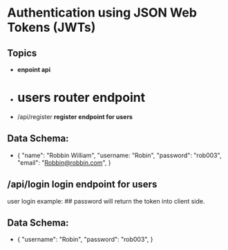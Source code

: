 # Authentication using JSON Web Tokens (JWTs)

## Topics
- **enpoint api**
- # users router endpoint
 - /api/register  **register endpoint for users**

## Data Schema:
 - {
      "name": "Robbin William",
      "username: "Robin",
      "password": "rob003",
      "email": "Robbin@robbin.com",
    }


## /api/login **login endpoint for users**
user login example: ## password will return the token into client side.
## Data Schema: 
 - {
      "username": "Robin",
      "password": "rob003",
    }


